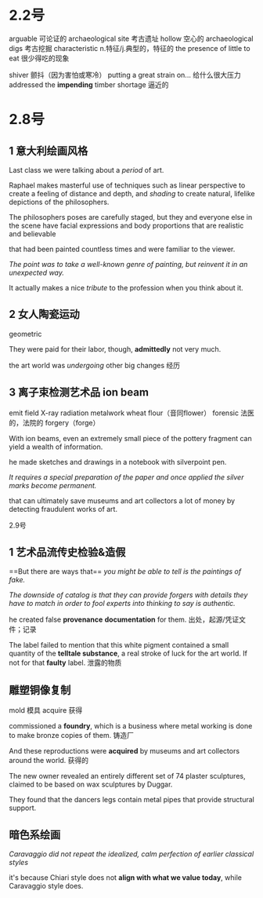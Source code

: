 # 2.2号
arguable 可论证的
archaeological site 考古遗址
hollow 空心的
archaeological digs 考古挖掘
characteristic n.特征/j.典型的，特征的
the presence of little to eat 很少得吃的现象

shiver 颤抖（因为害怕或寒冷）
putting a great strain on... 给什么很大压力
addressed the **impending** timber shortage 逼近的

# 2.8号
## 1 意大利绘画风格
Last class we were talking about a *period* of art. 

Raphael makes masterful use of techniques such as linear perspective to create a feeling of distance and depth, and *shading* to create natural, lifelike depictions of the philosophers. 

The philosophers poses are carefully staged, but they and everyone else in the scene have facial expressions and body proportions that are realistic and believable

 that had been painted countless times and were familiar to the viewer.
 
 *The point was to take a well-known genre of painting, but reinvent it in an unexpected way.*

  It actually makes a nice *tribute* to the profession when you think about it.


## 2 女人陶瓷运动 
geometric

They were paid for their labor, though, **admittedly** not very much.

the art world was *undergoing* other big changes 经历


## 3 离子束检测艺术品  ion beam
emit
field
X-ray radiation
metalwork
wheat flour（音同flower）
forensic 法医的，法院的
forgery（forge）


With ion beams, even an extremely small piece of the pottery fragment can yield a wealth of information.

he made sketches and drawings in a notebook with silverpoint pen.

*It requires a special preparation of the paper and once applied the silver marks become permanent.*

that can ultimately save museums and art collectors a lot of money by detecting fraudulent works of art.

2.9号
## 1 艺术品流传史检验&造假
==But there are ways that== *you might be able to tell is the paintings of fake.*

*The downside of catalog is  that they can provide forgers with details they have to match in order to fool experts into thinking to say is authentic.*

he created false **provenance** **documentation** for them. 出处，起源/凭证文件；记录

The label failed to mention that this white pigment contained a small quantity of the **telltale substance**, a real stroke of luck for the art world. If not for that **faulty** label. 泄露的物质

## 雕塑铜像复制
mold 模具
acquire 获得


commissioned a **foundry**, which is a business where metal working is done to make bronze copies of them. 铸造厂

And these reproductions were **acquired** by museums and art collectors around the world. 获得的

The new owner revealed an entirely different set of 74 plaster sculptures, claimed to be based on wax sculptures by Duggar.

They found that the dancers legs contain metal pipes that provide structural support.

## 暗色系绘画
*Caravaggio did not repeat the idealized, calm perfection of earlier classical styles*

it's because Chiari style does not **align with what we value today**, while Caravaggio style does.
